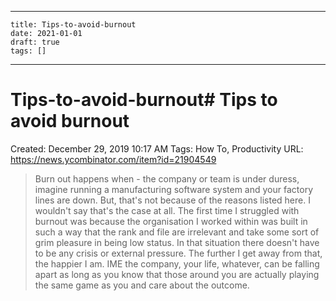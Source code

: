 
---
    title: Tips-to-avoid-burnout
    date: 2021-01-01    
    draft: true
    tags: []
---
# Tips-to-avoid-burnout# Tips to avoid burnout
Created: December 29, 2019 10:17 AM
Tags: How To, Productivity
URL: https://news.ycombinator.com/item?id=21904549
> Burn out happens when - the company or team is under duress, imagine running a manufacturing software system and your factory lines are down.
But, that's not because of the reasons listed here.
I wouldn't say that's the case at all.
The first time I struggled with burnout was because the organisation I worked within was built in such a way that the rank and file are irrelevant and take some sort of grim pleasure in being low status.
In that situation there doesn't have to be any crisis or external pressure.
The further I get away from that, the happier I am.
IME the company, your life, whatever, can be falling apart as long as you know that those around you are actually playing the same game as you and care about the outcome.
